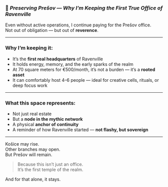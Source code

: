 
### 📄 *Preserving Prešov — Why I’m Keeping the First True Office of Ravenville*

Even without active operations, I continue paying for the Prešov office.  
Not out of obligation — but out of **reverence**.

---

### Why I’m keeping it:

- It’s the **first real headquarters** of Ravenville  
- It holds energy, memory, and the early sparks of the realm  
- At 70 square meters for €500/month, it’s not a burden — it’s a **rooted asset**  
- It can comfortably host 4–6 people — ideal for creative cells, rituals, or deep focus work

---

### What this space represents:

- Not just real estate  
- But a **node in the mythic network**  
- A physical **anchor of continuity**  
- A reminder of how Ravenville started — **not flashy, but sovereign**

---

Košice may rise.  
Other branches may open.  
But Prešov will remain.

> Because this isn’t just an office.  
> It’s the first temple of the realm.

And for that alone, it stays.
